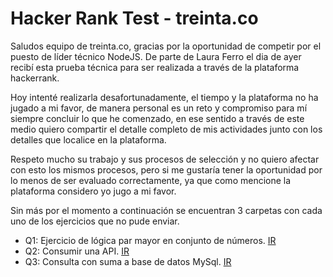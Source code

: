 # Hacker Rank Test - treinta.co

Saludos equipo de treinta.co, gracias por la oportunidad de competir por el puesto de líder técnico NodeJS. 
De parte de Laura Ferro el dia de ayer recibí esta prueba técnica para ser realizada a través de la plataforma hackerrank.

Hoy intenté realizarla desafortunadamente, el tiempo y la plataforma no ha jugado a mi favor, de manera personal es un reto y compromiso para mí siempre concluir lo que he comenzado, 
en ese sentido a través de este medio quiero compartir el detalle completo de mis actividades junto con los detalles que localice en la plataforma. 

Respeto mucho su trabajo y sus procesos de selección y no quiero afectar con esto los mismos procesos, pero si me gustaría tener la oportunidad por lo menos de ser evaluado correctamente, ya que como mencione la plataforma considero yo jugo a mi favor.

Sin más por el momento a continuación se encuentran 3 carpetas con cada uno de los ejercicios que no pude enviar.

- Q1: Ejercicio de lógica par mayor en conjunto de números. [IR](./Q1/readme.md)
- Q2: Consumir una API. [IR](./Q2/readme.md)
- Q3: Consulta con suma a base de datos MySql. [IR](./Q3/readme.md)

